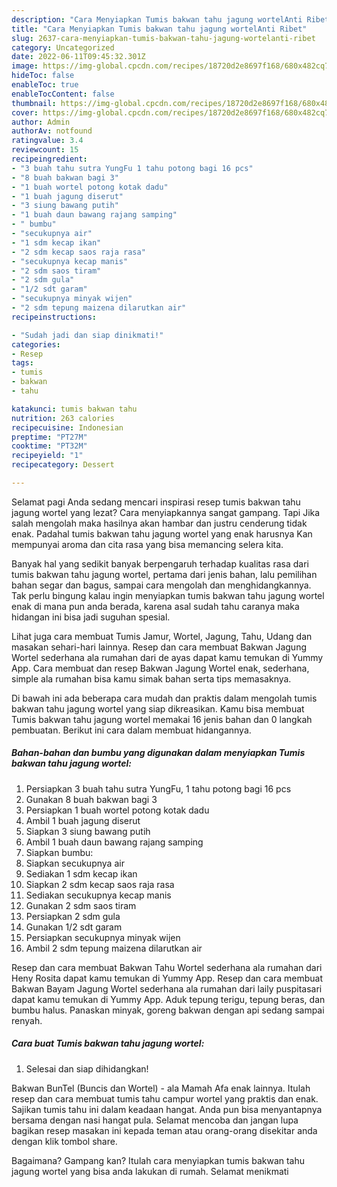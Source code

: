 ```yaml
---
description: "Cara Menyiapkan Tumis bakwan tahu jagung wortelAnti Ribet"
title: "Cara Menyiapkan Tumis bakwan tahu jagung wortelAnti Ribet"
slug: 2637-cara-menyiapkan-tumis-bakwan-tahu-jagung-wortelanti-ribet
category: Uncategorized
date: 2022-06-11T09:45:32.301Z
image: https://img-global.cpcdn.com/recipes/18720d2e8697f168/680x482cq70/tumis-bakwan-tahu-jagung-wortel-foto-resep-utama.jpg
hideToc: false
enableToc: true
enableTocContent: false
thumbnail: https://img-global.cpcdn.com/recipes/18720d2e8697f168/680x482cq70/tumis-bakwan-tahu-jagung-wortel-foto-resep-utama.jpg
cover: https://img-global.cpcdn.com/recipes/18720d2e8697f168/680x482cq70/tumis-bakwan-tahu-jagung-wortel-foto-resep-utama.jpg
author: Admin
authorAv: notfound
ratingvalue: 3.4
reviewcount: 15
recipeingredient:
- "3 buah tahu sutra YungFu 1 tahu potong bagi 16 pcs"
- "8 buah bakwan bagi 3"
- "1 buah wortel potong kotak dadu"
- "1 buah jagung diserut"
- "3 siung bawang putih"
- "1 buah daun bawang rajang samping"
- " bumbu"
- "secukupnya air"
- "1 sdm kecap ikan"
- "2 sdm kecap saos raja rasa"
- "secukupnya kecap manis"
- "2 sdm saos tiram"
- "2 sdm gula"
- "1/2 sdt garam"
- "secukupnya minyak wijen"
- "2 sdm tepung maizena dilarutkan air"
recipeinstructions:

- "Sudah jadi dan siap dinikmati!"
categories:
- Resep
tags:
- tumis
- bakwan
- tahu

katakunci: tumis bakwan tahu 
nutrition: 263 calories
recipecuisine: Indonesian
preptime: "PT27M"
cooktime: "PT32M"
recipeyield: "1"
recipecategory: Dessert

---
```



Selamat pagi Anda sedang mencari inspirasi resep tumis bakwan tahu jagung wortel yang lezat? Cara menyiapkannya sangat gampang. Tapi Jika salah mengolah maka hasilnya akan hambar dan justru cenderung tidak enak. Padahal tumis bakwan tahu jagung wortel yang enak harusnya Kan mempunyai aroma dan cita rasa yang bisa memancing selera kita.


Banyak hal yang sedikit banyak berpengaruh terhadap kualitas rasa dari tumis bakwan tahu jagung wortel, pertama dari jenis bahan, lalu pemilihan bahan segar dan bagus, sampai cara mengolah dan menghidangkannya. Tak perlu bingung kalau ingin menyiapkan tumis bakwan tahu jagung wortel enak di mana pun anda berada, karena asal sudah tahu caranya maka hidangan ini bisa jadi suguhan spesial.

Lihat juga cara membuat Tumis Jamur, Wortel, Jagung, Tahu, Udang dan masakan sehari-hari lainnya. Resep dan cara membuat Bakwan Jagung Wortel sederhana ala rumahan dari de ayas dapat kamu temukan di Yummy App. Cara membuat dan resep Bakwan Jagung Wortel enak, sederhana, simple ala rumahan bisa kamu simak bahan serta tips memasaknya.


Di bawah ini ada beberapa cara mudah dan praktis dalam mengolah tumis bakwan tahu jagung wortel yang siap dikreasikan. Kamu bisa membuat Tumis bakwan tahu jagung wortel memakai 16 jenis bahan dan 0 langkah pembuatan. Berikut ini cara dalam membuat hidangannya.

<!--inarticleads1-->

##### Bahan-bahan dan bumbu yang digunakan dalam menyiapkan Tumis bakwan tahu jagung wortel:

1. Persiapkan 3 buah tahu sutra YungFu, 1 tahu potong bagi 16 pcs
1. Gunakan 8 buah bakwan bagi 3
1. Persiapkan 1 buah wortel potong kotak dadu
1. Ambil 1 buah jagung diserut
1. Siapkan 3 siung bawang putih
1. Ambil 1 buah daun bawang rajang samping
1. Siapkan  bumbu:
1. Siapkan secukupnya air
1. Sediakan 1 sdm kecap ikan
1. Siapkan 2 sdm kecap saos raja rasa
1. Sediakan secukupnya kecap manis
1. Gunakan 2 sdm saos tiram
1. Persiapkan 2 sdm gula
1. Gunakan 1/2 sdt garam
1. Persiapkan secukupnya minyak wijen
1. Ambil 2 sdm tepung maizena dilarutkan air


Resep dan cara membuat Bakwan Tahu Wortel sederhana ala rumahan dari Heny Rosita dapat kamu temukan di Yummy App. Resep dan cara membuat Bakwan Bayam Jagung Wortel sederhana ala rumahan dari laily puspitasari dapat kamu temukan di Yummy App. Aduk tepung terigu, tepung beras, dan bumbu halus. Panaskan minyak, goreng bakwan dengan api sedang sampai renyah. 

<!--inarticleads2-->

##### Cara buat Tumis bakwan tahu jagung wortel:


1. Selesai dan siap dihidangkan!

Bakwan BunTel (Buncis dan Wortel) - ala Mamah Afa enak lainnya. Itulah resep dan cara membuat tumis tahu campur wortel yang praktis dan enak. Sajikan tumis tahu ini dalam keadaan hangat. Anda pun bisa menyantapnya bersama dengan nasi hangat pula. Selamat mencoba dan jangan lupa bagikan resep masakan ini kepada teman atau orang-orang disekitar anda dengan klik tombol share. 

Bagaimana? Gampang kan? Itulah cara menyiapkan tumis bakwan tahu jagung wortel yang bisa anda lakukan di rumah. Selamat menikmati

